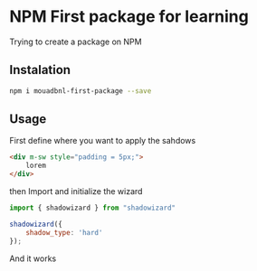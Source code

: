 # NPM First package for learning
Trying to create a package on NPM

## Instalation
```bash
npm i mouadbnl-first-package --save
```

## Usage
First define where you want to apply the sahdows
```html
<div m-sw style="padding = 5px;">
    lorem
</div>
```

then Import and initialize the wizard
```javascript
import { shadowizard } from "shadowizard"

shadowizard({
    shadow_type: 'hard'
});
```
And it works